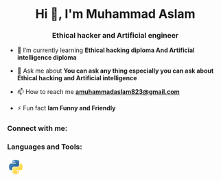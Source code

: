 <h1 align="center">Hi 👋, I'm Muhammad Aslam</h1>
<h3 align="center">Ethical hacker and Artificial engineer</h3>

- 🌱 I’m currently learning **Ethical hacking diploma And Artificial intelligence diploma**

- 💬 Ask me about **You can ask any thing especially you can ask about Ethical hacking and Artificial intelligence**

- 📫 How to reach me **amuhammadaslam823@gmail.com**

- ⚡ Fun fact **Iam Funny and Friendly**

<h3 align="left">Connect with me:</h3>
<p align="left">
</p>

<h3 align="left">Languages and Tools:</h3>
<p align="left"> <a href="https://www.python.org" target="_blank" rel="noreferrer"> <img src="https://raw.githubusercontent.com/devicons/devicon/master/icons/python/python-original.svg" alt="python" width="40" height="40"/> </a> </p>
